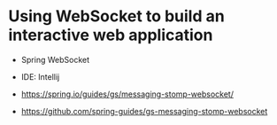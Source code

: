 # Using WebSocket to build an interactive web application

- Spring WebSocket

- IDE: Intellij
- https://spring.io/guides/gs/messaging-stomp-websocket/
- https://github.com/spring-guides/gs-messaging-stomp-websocket